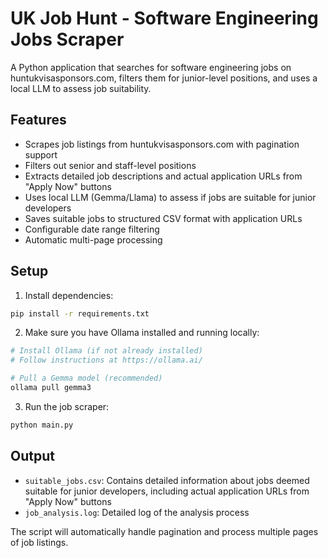 # UK Job Hunt - Software Engineering Jobs Scraper

A Python application that searches for software engineering jobs on huntukvisasponsors.com, filters them for junior-level positions, and uses a local LLM to assess job suitability.

## Features

- Scrapes job listings from huntukvisasponsors.com with pagination support
- Filters out senior and staff-level positions
- Extracts detailed job descriptions and actual application URLs from "Apply Now" buttons
- Uses local LLM (Gemma/Llama) to assess if jobs are suitable for junior developers
- Saves suitable jobs to structured CSV format with application URLs
- Configurable date range filtering
- Automatic multi-page processing

## Setup

1. Install dependencies:

```bash
pip install -r requirements.txt
```

2. Make sure you have Ollama installed and running locally:

```bash
# Install Ollama (if not already installed)
# Follow instructions at https://ollama.ai/

# Pull a Gemma model (recommended)
ollama pull gemma3
```

3. Run the job scraper:

```bash
python main.py
```

## Output

- `suitable_jobs.csv`: Contains detailed information about jobs deemed suitable for junior developers, including actual application URLs from "Apply Now" buttons
- `job_analysis.log`: Detailed log of the analysis process

The script will automatically handle pagination and process multiple pages of job listings.
